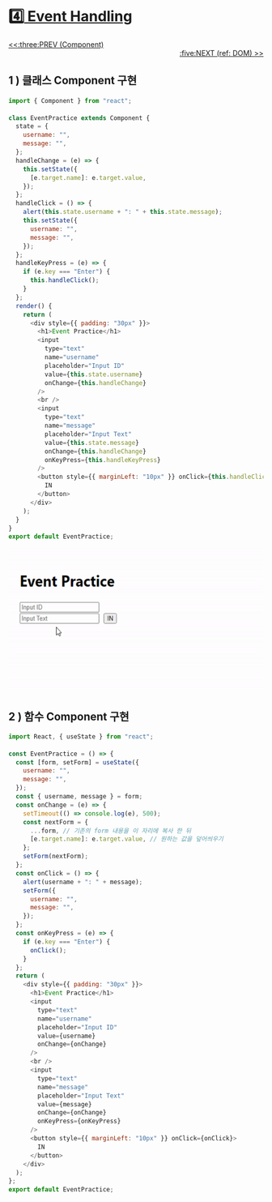# :four:[ Event Handling](https://github.com/yhuj79/Learn_React/blob/master/chap/04_EventHandling.md)

<div align="left"><a href='https://github.com/yhuj79/Learn_React/blob/master/chap/03_Component.md'><<:three:PREV (Component)</a></div>
<div align="right"><a href='https://github.com/yhuj79/Learn_REACT/blob/master/chap/05_REF.md'>:five:NEXT (ref: DOM) >></a></div>

## 1 ) 클래스 Component 구현

```javascript
import { Component } from "react";

class EventPractice extends Component {
  state = {
    username: "",
    message: "",
  };
  handleChange = (e) => {
    this.setState({
      [e.target.name]: e.target.value,
    });
  };
  handleClick = () => {
    alert(this.state.username + ": " + this.state.message);
    this.setState({
      username: "",
      message: "",
    });
  };
  handleKeyPress = (e) => {
    if (e.key === "Enter") {
      this.handleClick();
    }
  };
  render() {
    return (
      <div style={{ padding: "30px" }}>
        <h1>Event Practice</h1>
        <input
          type="text"
          name="username"
          placeholder="Input ID"
          value={this.state.username}
          onChange={this.handleChange}
        />
        <br />
        <input
          type="text"
          name="message"
          placeholder="Input Text"
          value={this.state.message}
          onChange={this.handleChange}
          onKeyPress={this.handleKeyPress}
        />
        <button style={{ marginLeft: "10px" }} onClick={this.handleClick}>
          IN
        </button>
      </div>
    );
  }
}
export default EventPractice;
```

<img src=https://raw.githubusercontent.com/yhuj79/Learn_React/main/md_image/04_EventHandling_1.gif>

## 2 ) 함수 Component 구현

```javascript
import React, { useState } from "react";

const EventPractice = () => {
  const [form, setForm] = useState({
    username: "",
    message: "",
  });
  const { username, message } = form;
  const onChange = (e) => {
    setTimeout(() => console.log(e), 500);
    const nextForm = {
      ...form, // 기존의 form 내용을 이 자리에 복사 한 뒤
      [e.target.name]: e.target.value, // 원하는 값을 덮어씌우기
    };
    setForm(nextForm);
  };
  const onClick = () => {
    alert(username + ": " + message);
    setForm({
      username: "",
      message: "",
    });
  };
  const onKeyPress = (e) => {
    if (e.key === "Enter") {
      onClick();
    }
  };
  return (
    <div style={{ padding: "30px" }}>
      <h1>Event Practice</h1>
      <input
        type="text"
        name="username"
        placeholder="Input ID"
        value={username}
        onChange={onChange}
      />
      <br />
      <input
        type="text"
        name="message"
        placeholder="Input Text"
        value={message}
        onChange={onChange}
        onKeyPress={onKeyPress}
      />
      <button style={{ marginLeft: "10px" }} onClick={onClick}>
        IN
      </button>
    </div>
  );
};
export default EventPractice;
```

